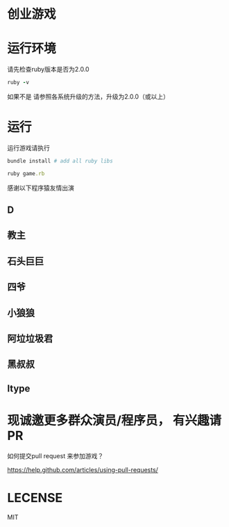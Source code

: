 
# 创业游戏

# 运行环境

请先检查ruby版本是否为2.0.0

```ruby
ruby -v
````

如果不是 请参照各系统升级的方法，升级为2.0.0（或以上）


# 运行
运行游戏请执行

```ruby
bundle install # add all ruby libs

ruby game.rb
```

感谢以下程序猿友情出演

## D

## 教主

## 石头巨巨

## 四爷

## 小狼狼

## 阿垃垃圾君

## 黑叔叔

## ltype

# 现诚邀更多群众演员/程序员， 有兴趣请PR

如何提交pull request 来参加游戏？

https://help.github.com/articles/using-pull-requests/


# LECENSE

MIT
